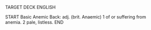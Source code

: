 TARGET DECK
ENGLISH

START
Basic
Anemic
Back: adj. (brit. Anaemic) 1 of or suffering from anemia. 2 pale, listless.
END
